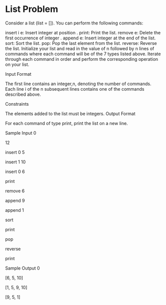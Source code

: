 # List Problem

Consider a list (list = []). You can perform the following commands:

insert i e: Insert integer  at position .
print: Print the list.
remove e: Delete the first occurrence of integer .
append e: Insert integer  at the end of the list.
sort: Sort the list.
pop: Pop the last element from the list.
reverse: Reverse the list.
Initialize your list and read in the value of n followed by n lines of commands where each command will be of the 7 types listed above. Iterate through each command in order and perform the corresponding operation on your list.

Input Format

The first line contains an integer,n, denoting the number of commands.
Each line i of the n subsequent lines contains one of the commands described above.

Constraints

The elements added to the list must be integers.
Output Format

For each command of type print, print the list on a new line.

Sample Input 0

12

insert 0 5

insert 1 10

insert 0 6

print

remove 6

append 9

append 1

sort

print

pop

reverse

print

Sample Output 0

[6, 5, 10]

[1, 5, 9, 10]

[9, 5, 1]
